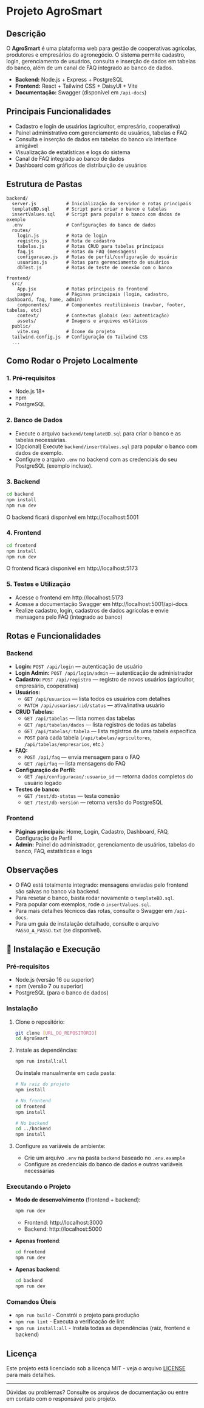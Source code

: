 # Projeto AgroSmart

## Descrição

O **AgroSmart** é uma plataforma web para gestão de cooperativas agrícolas, produtores e empresários do agronegócio. O sistema permite cadastro, login, gerenciamento de usuários, consulta e inserção de dados em tabelas do banco, além de um canal de FAQ integrado ao banco de dados.

- **Backend:** Node.js + Express + PostgreSQL
- **Frontend:** React + Tailwind CSS + DaisyUI + Vite
- **Documentação:** Swagger (disponível em `/api-docs`)

## Principais Funcionalidades

- Cadastro e login de usuários (agricultor, empresário, cooperativa)
- Painel administrativo com gerenciamento de usuários, tabelas e FAQ
- Consulta e inserção de dados em tabelas do banco via interface amigável
- Visualização de estatísticas e logs do sistema
- Canal de FAQ integrado ao banco de dados
- Dashboard com gráficos de distribuição de usuários

## Estrutura de Pastas

```
backend/
  server.js           # Inicialização do servidor e rotas principais
  templateBD.sql      # Script para criar o banco e tabelas
  insertValues.sql    # Script para popular o banco com dados de exemplo
  .env                # Configurações do banco de dados
  routes/
    login.js          # Rota de login
    registro.js       # Rota de cadastro
    tabelas.js        # Rotas CRUD para tabelas principais
    faq.js            # Rotas do FAQ (mensagens)
    configuracao.js   # Rotas de perfil/configuração do usuário
    usuarios.js       # Rotas para gerenciamento de usuários
    dbTest.js         # Rotas de teste de conexão com o banco

frontend/
  src/
    App.jsx           # Rotas principais do frontend
    pages/            # Páginas principais (login, cadastro, dashboard, faq, home, admin)
    componentes/      # Componentes reutilizáveis (navbar, footer, tabelas, etc)
    context/          # Contextos globais (ex: autenticação)
    assets/           # Imagens e arquivos estáticos
  public/
    vite.svg          # Ícone do projeto
  tailwind.config.js  # Configuração do Tailwind CSS
  ...
```

## Como Rodar o Projeto Localmente

### 1. Pré-requisitos

- Node.js 18+
- npm
- PostgreSQL

### 2. Banco de Dados

- Execute o arquivo `backend/templateBD.sql` para criar o banco e as tabelas necessárias.
- (Opcional) Execute `backend/insertValues.sql` para popular o banco com dados de exemplo.
- Configure o arquivo `.env` no backend com as credenciais do seu PostgreSQL (exemplo incluso).

### 3. Backend

```sh
cd backend
npm install
npm run dev
```

O backend ficará disponível em http://localhost:5001

### 4. Frontend

```sh
cd frontend
npm install
npm run dev
```

O frontend ficará disponível em http://localhost:5173

### 5. Testes e Utilização

- Acesse o frontend em http://localhost:5173
- Acesse a documentação Swagger em http://localhost:5001/api-docs
- Realize cadastro, login, cadastros de dados agrícolas e envie mensagens pelo FAQ (integrado ao banco)

## Rotas e Funcionalidades

### Backend

- **Login:** `POST /api/login` — autenticação de usuário
- **Login Admin:** `POST /api/login/admin` — autenticação de administrador
- **Cadastro:** `POST /api/registro` — registro de novos usuários (agricultor, empresário, cooperativa)
- **Usuários:** 
  - `GET /api/usuarios` — lista todos os usuários com detalhes
  - `PATCH /api/usuarios/:id/status` — ativa/inativa usuário
- **CRUD Tabelas:**
  - `GET /api/tabelas` — lista nomes das tabelas
  - `GET /api/tabelas/dados` — lista registros de todas as tabelas
  - `GET /api/tabelas/:tabela` — lista registros de uma tabela específica
  - `POST` para cada tabela (`/api/tabelas/agricultores`, `/api/tabelas/empresarios`, etc.)
- **FAQ:**
  - `POST /api/faq` — envia mensagem para o FAQ
  - `GET /api/faq` — lista mensagens do FAQ
- **Configuração de Perfil:**
  - `GET /api/configuracao/:usuario_id` — retorna dados completos do usuário logado
- **Testes de banco:**
  - `GET /test/db-status` — testa conexão
  - `GET /test/db-version` — retorna versão do PostgreSQL

### Frontend

- **Páginas principais:** Home, Login, Cadastro, Dashboard, FAQ, Configuração de Perfil
- **Admin:** Painel do administrador, gerenciamento de usuários, tabelas do banco, FAQ, estatísticas e logs

## Observações

- O FAQ está totalmente integrado: mensagens enviadas pelo frontend são salvas no banco via backend.
- Para resetar o banco, basta rodar novamente o `templateBD.sql`.
- Para popular com exemplos, rode o `insertValues.sql`.
- Para mais detalhes técnicos das rotas, consulte o Swagger em `/api-docs`.
- Para um guia de instalação detalhado, consulte o arquivo `PASSO_A_PASSO.txt` (se disponível).

## 🚀 Instalação e Execução

### Pré-requisitos

- Node.js (versão 16 ou superior)
- npm (versão 7 ou superior)
- PostgreSQL (para o banco de dados)

### Instalação

1. Clone o repositório:
   ```bash
   git clone [URL_DO_REPOSITÓRIO]
   cd AgroSmart
   ```

2. Instale as dependências:
   ```bash
   npm run install:all
   ```
   
   Ou instale manualmente em cada pasta:
   ```bash
   # Na raiz do projeto
   npm install
   
   # No frontend
   cd frontend
   npm install
   
   # No backend
   cd ../backend
   npm install
   ```

3. Configure as variáveis de ambiente:
   - Crie um arquivo `.env` na pasta `backend` baseado no `.env.example`
   - Configure as credenciais do banco de dados e outras variáveis necessárias

### Executando o Projeto

- **Modo de desenvolvimento** (frontend + backend):
  ```bash
  npm run dev
  ```
  - Frontend: http://localhost:3000
  - Backend: http://localhost:5000

- **Apenas frontend**:
  ```bash
  cd frontend
  npm run dev
  ```

- **Apenas backend**:
  ```bash
  cd backend
  npm run dev
  ```

### Comandos Úteis

- `npm run build` - Constrói o projeto para produção
- `npm run lint` - Executa a verificação de lint
- `npm run install:all` - Instala todas as dependências (raiz, frontend e backend)

## Licença

Este projeto está licenciado sob a licença MIT - veja o arquivo [LICENSE](LICENSE) para mais detalhes.

---

Dúvidas ou problemas? Consulte os arquivos de documentação ou entre em contato com o responsável pelo projeto.